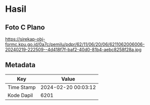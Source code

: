 # Hasil

## Foto C Plano

https://sirekap-obj-formc.kpu.go.id/0a7c/pemilu/pdpr/62/11/06/20/06/6211062006006-20240219-222509--4d418f7f-baf2-40d0-81b4-aebc8258f28a.jpg


## Metadata

| Key        | Value               |
| ---------- | ------------------- |
| Time Stamp | 2024-02-20 00:03:12 |
| Kode Dapil | 6201                |



